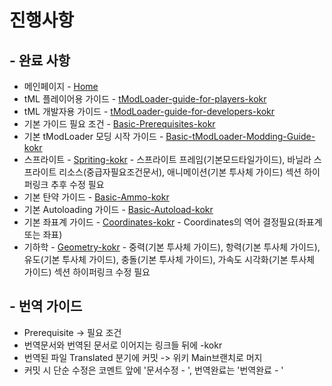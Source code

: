 # 진행사항

## - 완료 사항

* 메인페이지 - [Home](Home)
* tML 플레이어용 가이드 - [tModLoader-guide-for-players-kokr](tModLoader-guide-for-players-kokr)
* tML 개발자용 가이드 - [tModLoader-guide-for-developers-kokr](tModLoader-guide-for-developers-kokr)
* 기본 가이드 필요 조건 - [Basic-Prerequisites-kokr](Basic-Prerequisites-kokr)
* 기본 tModLoader 모딩 시작 가이드 - [Basic-tModLoader-Modding-Guide-kokr](Basic-tModLoader-Modding-Guide-kokr)
* 스프라이트 - [Spriting-kokr](Spriting-kokr) - 스프라이트 프레임(기본모드타일가이드), 바닐라 스프라이트 리소스(중급자필요조건문서), 애니메이션(기본 투사체 가이드) 섹션 하이퍼링크 추후 수정 필요
* 기본 탄약 가이드 - [Basic-Ammo-kokr](Basic-Ammo-kokr)
* 기본 Autoloading 가이드 - [Basic-Autoload-kokr](Basic-Autoload-kokr)
* 기본 좌표계 가이드 - [Coordinates-kokr](Coordinates-kokr) - Coordinates의 역어 결정필요(좌표계 또는 좌표)
* 기하학 - [Geometry-kokr](Geometry-kokr) - 중력(기본 투사체 가이드), 항력(기본 투사체 가이드), 유도(기본 투사체 가이드), 충돌(기본 투사체 가이드), 가속도 시각화(기본 투사체 가이드) 섹션 하이퍼링크 수정 필요

## - 번역 가이드

* Prerequisite -> 필요 조건
* 번역문서와 번역된 문서로 이어지는 링크들 뒤에 -kokr
* 번역된 파일 Translated 분기에 커밋 -> 위키 Main브랜치로 머지
* 커밋 시 단순 수정은 코멘트 앞에 '문서수정 - ', 번역완료는 '번역완료 - '
